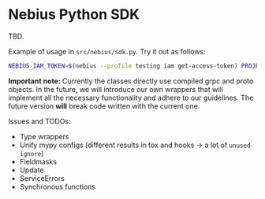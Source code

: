 Nebius Python SDK
=================

TBD.

Example of usage in `src/nebius/sdk.py`.
Try it out as follows:
```bash
NEBIUS_IAM_TOKEN=$(nebius --profile testing iam get-access-token) PROJECT_ID="your-project-id" python ./src/nebius/sdk.py
```

**Important note:**
Currently the classes directly use compiled grpc and proto objects. In the future, we will introduce our own wrappers that will implement all the necessary functionality and adhere to our guidelines. The future version **will** break code written with the current one.

Issues and TODOs:

 * Type wrappers
 * Unify mypy configs (different results in tox and hooks → a lot of `unused-ignore`)
 * Fieldmasks
 * Update
 * ServiceErrors
 * Synchronous functions
